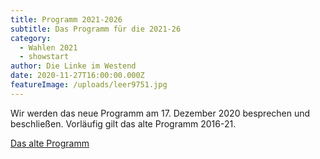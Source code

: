 ```yaml
---
title: Programm 2021-2026
subtitle: Das Programm für die 2021-26
category:
  - Wahlen 2021
  - showstart
author: Die Linke im Westend
date: 2020-11-27T16:00:00.000Z
featureImage: /uploads/leer9751.jpg
---
```

Wir werden das neue Programm am 17. Dezember 2020 besprechen und beschließen. Vorläufig gilt das alte Programm 2016-21.

[Das alte Programm](/programm-2021)